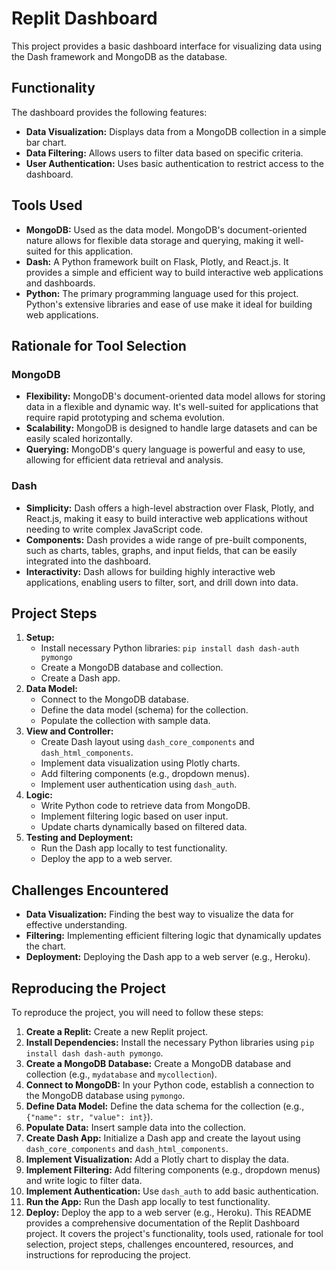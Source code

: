 # Replit Dashboard 
This project provides a basic dashboard interface for visualizing data using the Dash framework and MongoDB as the database. 
## Functionality
The dashboard provides the following features:
* **Data Visualization:** Displays data from a MongoDB collection in a simple bar chart.
* **Data Filtering:** Allows users to filter data based on specific criteria.
* **User Authentication:** Uses basic authentication to restrict access to the dashboard.
## Tools Used
* **MongoDB:**  Used as the data model. MongoDB's document-oriented nature allows for flexible data storage and querying, making it well-suited for this application. 
* **Dash:** A Python framework built on Flask, Plotly, and React.js. It provides a simple and efficient way to build interactive web applications and dashboards. 
* **Python:** The primary programming language used for this project. Python's extensive libraries and ease of use make it ideal for building web applications.
## Rationale for Tool Selection
### MongoDB
* **Flexibility:**  MongoDB's document-oriented data model allows for storing data in a flexible and dynamic way. It's well-suited for applications that require rapid prototyping and schema evolution.
* **Scalability:** MongoDB is designed to handle large datasets and can be easily scaled horizontally.
* **Querying:**  MongoDB's query language is powerful and easy to use, allowing for efficient data retrieval and analysis. 
### Dash
* **Simplicity:**  Dash offers a high-level abstraction over Flask, Plotly, and React.js, making it easy to build interactive web applications without needing to write complex JavaScript code.
* **Components:**  Dash provides a wide range of pre-built components, such as charts, tables, graphs, and input fields, that can be easily integrated into the dashboard.
* **Interactivity:** Dash allows for building highly interactive web applications, enabling users to filter, sort, and drill down into data.
## Project Steps
1. **Setup:** 
    * Install necessary Python libraries: `pip install dash dash-auth pymongo`
    * Create a MongoDB database and collection.
    * Create a Dash app. 
2. **Data Model:**
    * Connect to the MongoDB database.
    * Define the data model (schema) for the collection.
    * Populate the collection with sample data.
3. **View and Controller:**
    * Create Dash layout using `dash_core_components` and `dash_html_components`.
    * Implement data visualization using Plotly charts.
    * Add filtering components (e.g., dropdown menus).
    * Implement user authentication using `dash_auth`.
4. **Logic:**
    * Write Python code to retrieve data from MongoDB.
    * Implement filtering logic based on user input.
    * Update charts dynamically based on filtered data.
5. **Testing and Deployment:**
    * Run the Dash app locally to test functionality.
    * Deploy the app to a web server.
## Challenges Encountered
* **Data Visualization:**  Finding the best way to visualize the data for effective understanding.
* **Filtering:**  Implementing efficient filtering logic that dynamically updates the chart.
* **Deployment:**  Deploying the Dash app to a web server (e.g., Heroku).

## Reproducing the Project
To reproduce the project, you will need to follow these steps:
1. **Create a Replit:** Create a new Replit project. 
2. **Install Dependencies:** Install the necessary Python libraries using `pip install dash dash-auth pymongo`.
3. **Create a MongoDB Database:** Create a MongoDB database and collection (e.g., `mydatabase` and `mycollection`). 
4. **Connect to MongoDB:** In your Python code, establish a connection to the MongoDB database using `pymongo`.
5. **Define Data Model:** Define the data schema for the collection (e.g., `{"name": str, "value": int}`).
6. **Populate Data:** Insert sample data into the collection.
7. **Create Dash App:**  Initialize a Dash app and create the layout using `dash_core_components` and `dash_html_components`.
8. **Implement Visualization:** Add a Plotly chart to display the data.
9. **Implement Filtering:** Add filtering components (e.g., dropdown menus) and write logic to filter data.
10. **Implement Authentication:**  Use `dash_auth` to add basic authentication. 
11. **Run the App:** Run the Dash app locally to test functionality. 
12. **Deploy:** Deploy the app to a web server (e.g., Heroku). 
This README provides a comprehensive documentation of the Replit Dashboard project. It covers the project's functionality, tools used, rationale for tool selection, project steps, challenges encountered, resources, and instructions for reproducing the project.
